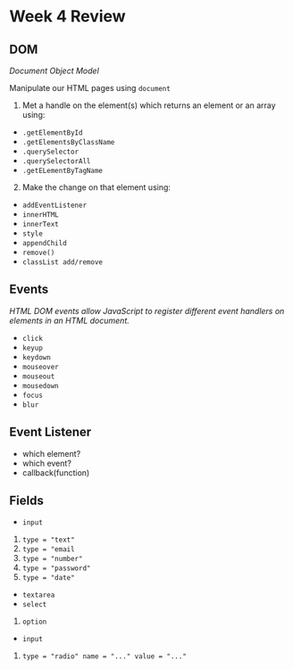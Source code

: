 # Week 4 Review

## DOM

*Document Object Model*

Manipulate our HTML pages using `document`

1. Met a handle on the element(s) which returns an element or an array using:

* `.getElementById`
* `.getElementsByClassName`
* `.querySelector`
* `.querySelectorAll`
* `.getELementByTagName`


2. Make the change on that element using:

* `addEventListener`
* `innerHTML`
* `innerText`
* `style`
* `appendChild`
* `remove()`
* `classList add/remove`

## Events

*HTML DOM events allow JavaScript to register different event handlers on elements in an HTML document.*

* `click`
* `keyup`
* `keydown`
* `mouseover`
* `mouseout`
* `mousedown`
* `focus`
* `blur`

## Event Listener

* which element?
* which event?
* callback(function)

## Fields

* `input`
1. `type = "text"`
2. `type = "email`
3. `type = "number"`
4. `type = "password"`
5. `type = "date"`
* `textarea`
* `select`
1. `option`
* `input`
1. `type = "radio" name = "..." value = "..."`
